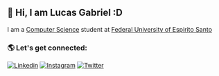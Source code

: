 ## 👨 Hi, I am Lucas Gabriel :D

I am a <a href="https://informatica.ufes.br/">Computer Science</a> student at <a href="https://www.ufes.br/">Federal University of Espirito Santo</a>

### 🌎 Let's get connected:

[![Linkedin](https://img.shields.io/badge/LinkedIn-0077B5?style=for-the-badge&logo=linkedin&logoColor=white)](https://www.linkedin.com/in/lucas-go-costa/)
[![Instagram](https://img.shields.io/badge/Instagram-E4405F?style=for-the-badge&logo=instagram&logoColor=white)](https://www.instagram.com/lucas_go_costa)
[![Twitter](https://img.shields.io/badge/Twitter-1DA1F2?style=for-the-badge&logo=twitter&logoColor=white)](https://twitter.com/lucas_go_costa)

<!--
### 🛠️ Technologies and Tools I'm studying:

<div>
  <img align="center" alt="img-c" height="40" width="40" src="https://cdn.jsdelivr.net/gh/devicons/devicon/icons/c/c-original.svg"/>
  <img align="center" alt="img-c++" height="40" width="40" src="https://cdn.jsdelivr.net/gh/devicons/devicon/icons/cplusplus/cplusplus-original.svg"/>
  <img align="center" alt="image-java" height="40" width="40" src="https://cdn.jsdelivr.net/gh/devicons/devicon/icons/java/java-original-wordmark.svg"/>
  <img align="center" alt="image-python" height="40" width="40" src="https://cdn.jsdelivr.net/gh/devicons/devicon/icons/python/python-original.svg"/>
</div>
-->

